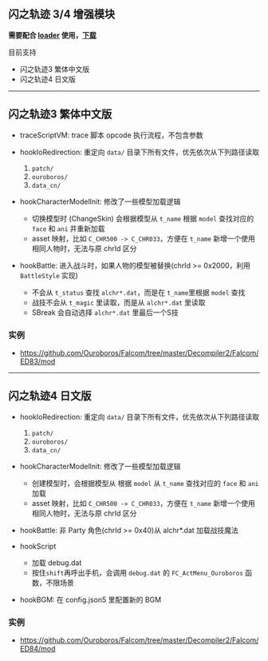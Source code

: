 ## 闪之轨迹 3/4 增强模块

**需要配合 [loader](https://github.com/Ouroboros/Falcom/tree/master/ed83/loader) 使用，[下载](https://github.com/Ouroboros/Falcom/releases/download/localization/loader.7z)**

目前支持
* 闪之轨迹3 繁体中文版
* 闪之轨迹4 日文版

--------------------

## 闪之轨迹3 繁体中文版

* traceScriptVM: trace 脚本 opcode 执行流程，不包含参数
* hookIoRedirection: 重定向 `data/` 目录下所有文件，优先依次从下列路径读取
  1. `patch/`
  2. `ouroboros/`
  3. `data_cn/`

* hookCharacterModelInit: 修改了一些模型加载逻辑
  * 切换模型时 (ChangeSkin) 会根据模型从 `t_name` 根据 `model` 查找对应的 `face` 和 `ani` 并重新加载
  * asset 映射，比如 `C_CHR500 -> C_CHR033`，方便在 `t_name` 新增一个使用相同人物时，无法与原 chrId 区分

* hookBattle: 进入战斗时，如果人物的模型被替换(chrId >= 0x2000，利用 `BattleStyle` 实现)
  * 不会从 `t_status` 查找 `alchr*.dat`，而是在 `t_name`里根据 `model` 查找
  * 战技不会从 `t_magic` 里读取，而是从 `alchr*.dat` 里读取
  * SBreak 会自动选择 `alchr*.dat` 里最后一个S技

### 实例
  * https://github.com/Ouroboros/Falcom/tree/master/Decompiler2/Falcom/ED83/mod

----------------

## 闪之轨迹4 日文版

* hookIoRedirection: 重定向 `data/` 目录下所有文件，优先依次从下列路径读取
  1. `patch/`
  2. `ouroboros/`
  3. `data_cn/`

* hookCharacterModelInit: 修改了一些模型加载逻辑
  * 创建模型时，会根据模型从 根据 `model` 从 `t_name` 查找对应的 `face` 和 `ani` 加载
  * asset 映射，比如 `C_CHR500 -> C_CHR033`，方便在 `t_name` 新增一个使用相同人物时，无法与原 chrId 区分

* hookBattle: 非 Party 角色(chrId >= 0x40)从 alchr*.dat 加载战技魔法

* hookScript
  * 加载 debug.dat
  * 按住`shift`再呼出手机，会调用 `debug.dat` 的 `FC_ActMenu_Ouroboros` 函数，不限场景

* hookBGM: 在 config.json5 里配置新的 BGM

### 实例
  * https://github.com/Ouroboros/Falcom/tree/master/Decompiler2/Falcom/ED84/mod
